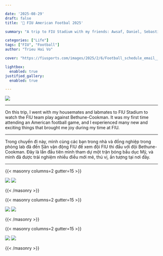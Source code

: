 ```yaml
---

date: '2025-08-29'
draft: false
title: '🏈 FIU American Footbal 2025'

summary: "A trip to FIU Stadium with my friends: Awsaf, Daniel, Sebastian."

categories: ["Life"]
tags: ["FIU", "Football"]
author: "Trieu Hai Vo"

cover: "https://fiusports.com/images/2025/2/6/Football_schedule_email__1_.jpg"

lightbox:
  enabled: true
justified_gallery:
  enabled: true

---
```


![](https://fiusports.com/images/2025/2/6/Football_schedule_email__1_.jpg)

---

On this trip, I went with my housemates and labmates to FIU Stadium to watch the FIU team play against Bethune-Cookman. It was my first time attending an American football game, and I experienced many new and exciting things that brought me joy during my time at FIU.

---

Trong chuyến đi này, mình cùng các bạn trong nhà và đồng nghiệp trong phòng lab đã đến Sân vận động FIU để xem đội FIU thi đấu với đội Bethune-Cookman. Đây là lần đầu tiên mình tham dự một trận bóng bầu dục Mỹ, và mình đã được trải nghiệm nhiều điều mới mẻ, thú vị, ấn tượng tại nơi đây.

---

{{< masonry columns=2 gutter=15 >}}

![](/images/fiu-football-2025/20250829_182101.jpg) 
![](/images/fiu-football-2025/20250829_182155.jpg) 


{{< /masonry >}}

{{< masonry columns=2 gutter=15 >}}

![](/images/fiu-football-2025/20250829_190451.jpg) 
![](/images/fiu-football-2025/20250829_190456.jpg) 

{{< /masonry >}}

{{< masonry columns=2 gutter=15 >}}

![](/images/fiu-football-2025/20250829_190703.jpg) 
![](/images/fiu-football-2025/20250829_190728.jpg)

{{< /masonry >}}